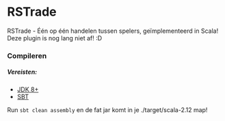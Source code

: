 # RSTrade

RSTrade - Één op één handelen tussen spelers, geïmplementeerd in Scala!
Deze plugin is nog lang niet af! :D

### Compileren

##### Vereisten:
- [JDK 8+](http://openjdk.java.net/install/)
- [SBT](https://www.scala-sbt.org/download.html)

Run `sbt clean assembly` en de fat jar komt in je ./target/scala-2.12 map!